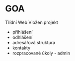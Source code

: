 GOA
===

Třídní Web
Vložen projekt
  - přihlášení
  - odhlášení
  - adresářová struktura
  - kontakty
  - rozpracované úkoly - admin
